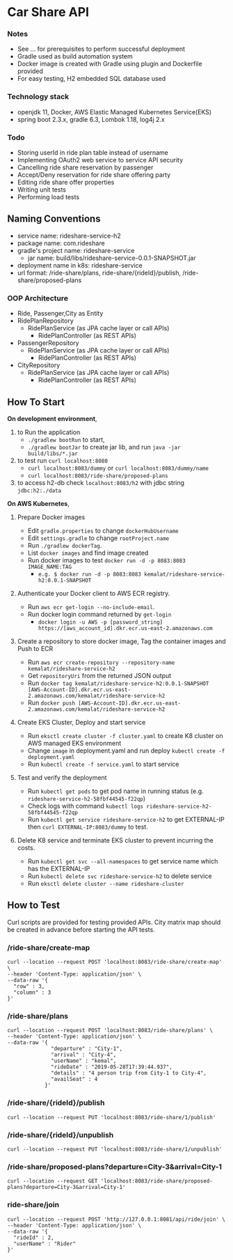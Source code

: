 # Car Share API

### Notes
- See ... for prerequisites to perform successful deployment 
- Gradle used as build automation system
- Docker image is created with Gradle using plugin and Dockerfile provided
- For easy testing, H2 embedded SQL database used 

### Technology stack

- openjdk 11, Docker, AWS Elastic Managed Kubernetes Service(EKS)
- spring boot 2.3.x, gradle 6.3, Lombok 1.18, log4j 2.x

### Todo
- Storing userId in ride plan table instead of username
- Implementing OAuth2 web service to service API security
- Cancelling ride share reservation by passenger
- Accept/Deny reservation for ride share offering party
- Editing ride share offer properties
- Writing unit tests
- Performing load tests

## Naming Conventions

- service name: rideshare-service-h2
- package name: com.rideshare
- gradle's project name: rideshare-service
    - jar name: build/libs/rideshare-service-0.0.1-SNAPSHOT.jar
- deployment name in k8s: rideshare-service
- url format: /ride-share/plans, ride-share/{rideId}/publish, /ride-share/proposed-plans
    
### OOP Architecture

- Ride, Passenger,City as Entity
- RidePlanRepository
    - RidePlanService (as JPA cache layer or call APIs)
        - RidePlanController (as REST APIs)
- PassengerRepository
    - RidePlanService (as JPA cache layer or call APIs)
        - RidePlanController (as REST APIs)
- CityRepository
    - RidePlanService (as JPA cache layer or call APIs)
        - RidePlanController (as REST APIs)

## How To Start

**On development environment**, 


1. to Run the application <br>
   * `./gradlew bootRun` to start,
   * `./gradlew bootJar` to create jar lib, and run `java -jar build/libs/*.jar`
2. to test run `curl localhost:8080`
   * `curl localhost:8083/dummy` or `curl localhost:8083/dummy/name`
   * `curl localhost:8083/ride-share/proposed-plans`
3. to access h2-db check `localhost:8083/h2`  with jdbc string `jdbc:h2:./data`

**On AWS Kubernetes**,

1. Prepare Docker images 
    - Edit `gradle.properties` to change `dockerHubUsername`
    - Edit `settings.gradle` to change `rootProject.name`
    - Run `./gradlew dockerTag`. 
    - List  `docker images` and find image created 
    - Run docker images to test `docker run -d -p 8083:8083 IMAGE_NAME:TAG`
       - `e.g. $ docker run -d -p 8083:8083 kemalat/rideshare-service-h2:0.0.1-SNAPSHOT`

2. Authenticate your Docker client to AWS ECR registry.
    - Run `aws ecr get-login --no-include-email`. 
    - Run docker login command returned by `get-login ` 
       - `docker login -u AWS -p [password_string] https://[aws_account_id].dkr.ecr.us-east-2.amazonaws.com`

3. Create a repository to store docker image, Tag the container images and Push to ECR
    - Run `aws ecr create-repository --repository-name kemalat/rideshare-service-h2`
    - Get `repositoryUri` from the returned JSON output
    - Run `docker tag kemalat/rideshare-service-h2:0.0.1-SNAPSHOT [AWS-Account-ID].dkr.ecr.us-east-2.amazonaws.com/kemalat/rideshare-service-h2`
    - Run `docker push [AWS-Account-ID].dkr.ecr.us-east-2.amazonaws.com/kemalat/rideshare-service-h2`
   
4. Create EKS Cluster, Deploy and start service
    - Run `eksctl create cluster -f cluster.yaml` to create K8 cluster on AWS managed EKS environment
    - Change `image` in deployment.yaml and run deploy `kubectl create -f deployment.yaml`
    - Run `kubectl create -f service.yaml` to start service

5. Test and verify the deployment
    - Run `kubectl get pods` to get pod name in running status (e.g. `rideshare-service-h2-58fbf44545-f22qp`)
    - Check logs with command `kubectl logs rideshare-service-h2-58fbf44545-f22qp`
    - Run `kubectl get service rideshare-service-h2` to get EXTERNAL-IP then `curl EXTERNAL-IP:8083/dummy` to test.

6. Delete K8 service and terminate EKS cluster to prevent incurring the costs.
    - Run `kubectl get svc --all-namespaces` to get service name which has the EXTERNAL-IP
    - Run `kubectl delete svc rideshare-service-h2` to delete service 
    - Run `eksctl delete cluster --name rideshare-cluster`

## How to Test 

Curl scripts are provided for testing provided APIs. City matrix map should be created in advance
before starting the API tests.

### /ride-share/create-map

```
curl --location --request POST 'localhost:8083/ride-share/create-map' \
--header 'Content-Type: application/json' \
--data-raw '{
  "row" : 3,
  "column" : 3
}'
```

### /ride-share/plans

```
curl --location --request POST 'localhost:8083/ride-share/plans' \
--header 'Content-Type: application/json' \
--data-raw '{
              "departure" : "City-1",
              "arrival" : "City-4",
              "userName" : "kemal",
              "rideDate" : "2019-05-28T17:39:44.937",
              "details" : "4 person trip from City-1 to City-4",
              "availSeat" : 4
            }'
```

### /ride-share/{rideId}/publish

```
curl --location --request PUT 'localhost:8083/ride-share/1/publish'
```

### /ride-share/{rideId}/unpublish

```
curl --location --request PUT 'localhost:8083/ride-share/1/unpublish'
```

### /ride-share/proposed-plans?departure=City-3&arrival=City-1

```
curl --location --request GET 'localhost:8083/ride-share/proposed-plans?departure=City-3&arrival=City-1'
```

### ride-share/join

```
curl --location --request POST 'http://127.0.0.1:8081/api/ride/join' \
--header 'Content-Type: application/json' \
--data-raw '{
  "rideId" : 2,
  "userName" : "Rider"
}'
```





